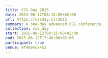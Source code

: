 ```yaml
---
title: CSS Day 2015
date: 2015-06-12T08:15:00+02:00
url: https://cssday.nl/2015
summary: A one-day advanced CSS conference.
collection: css_day
start: 2015-06-12T08:15:00+02:00
end: 2015-06-12T17:40:00+02:00
participant: true
venue: 9f469vcx+53
---
```

